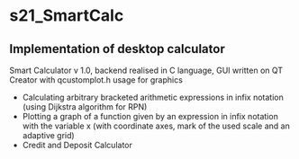 # s21_SmartCalc

## Implementation of desktop calculator

Smart Calculator v 1.0, backend realised in C language, GUI written on QT Creator with qcustomplot.h usage for graphics

* Calculating arbitrary bracketed arithmetic expressions in infix notation (using Dijkstra algorithm for RPN)
* Plotting a graph of a function given by an expression in infix notation with the variable x (with coordinate axes, mark of the used scale and an adaptive grid)
* Credit and Deposit Calculator

